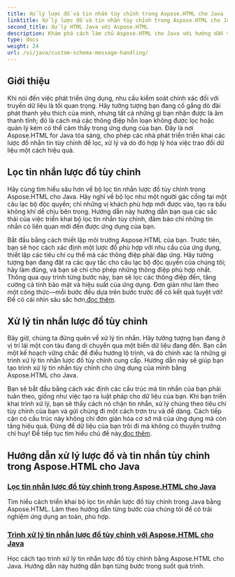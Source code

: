 ```yaml
---
title: Xử lý lược đồ và tin nhắn tùy chỉnh trong Aspose.HTML cho Java
linktitle: Xử lý lược đồ và tin nhắn tùy chỉnh trong Aspose.HTML cho Java
second_title: Xử lý HTML Java với Aspose.HTML
description: Khám phá cách làm chủ Aspose.HTML cho Java với hướng dẫn về lọc và xử lý tin nhắn lược đồ tùy chỉnh. Bắt đầu xây dựng các ứng dụng phù hợp.
type: docs
weight: 24
url: /vi/java/custom-schema-message-handling/
---
```

## Giới thiệu

Khi nói đến việc phát triển ứng dụng, nhu cầu kiểm soát chính xác đối với truyền dữ liệu là tối quan trọng. Hãy tưởng tượng bạn đang cố gắng dò đài phát thanh yêu thích của mình, nhưng tất cả những gì bạn nhận được là âm thanh tĩnh; đó là cách mà các thông điệp hỗn loạn không được lọc hoặc quản lý kém có thể cảm thấy trong ứng dụng của bạn. Đây là nơi Aspose.HTML for Java tỏa sáng, cho phép các nhà phát triển triển khai các lược đồ nhắn tin tùy chỉnh để lọc, xử lý và do đó hợp lý hóa việc trao đổi dữ liệu một cách hiệu quả.

## Lọc tin nhắn lược đồ tùy chỉnh

Hãy cùng tìm hiểu sâu hơn về bộ lọc tin nhắn lược đồ tùy chỉnh trong Aspose.HTML cho Java. Hãy nghĩ về bộ lọc như một người gác cổng tại một câu lạc bộ độc quyền; chỉ những vị khách phù hợp mới được vào, tạo ra bầu không khí dễ chịu bên trong. Hướng dẫn này hướng dẫn bạn qua các sắc thái của việc triển khai bộ lọc tin nhắn tùy chỉnh, đảm bảo chỉ những tin nhắn có liên quan mới đến được ứng dụng của bạn.

 Bắt đầu bằng cách thiết lập môi trường Aspose.HTML của bạn. Trước tiên, bạn sẽ học cách xác định một lược đồ phù hợp với nhu cầu của ứng dụng, thiết lập các tiêu chí cụ thể mà các thông điệp phải đáp ứng. Hãy tưởng tượng bạn đang đặt ra các quy tắc cho câu lạc bộ độc quyền của chúng tôi; hãy làm đúng, và bạn sẽ chỉ cho phép những thông điệp phù hợp nhất. Thông qua quy trình từng bước này, bạn sẽ lọc các thông điệp đến, tăng cường cả tính bảo mật và hiệu suất của ứng dụng. Đơn giản như làm theo một công thức—mỗi bước đều dựa trên bước trước để có kết quả tuyệt vời! Để có cái nhìn sâu sắc hơn,[đọc thêm](./custom-schema-message-filter/).

## Xử lý tin nhắn lược đồ tùy chỉnh

Bây giờ, chúng ta đừng quên về xử lý tin nhắn. Hãy tưởng tượng bạn đang ở vị trí lái một con tàu đang di chuyển qua một biển dữ liệu đang đến. Bạn cần một kế hoạch vững chắc để điều hướng lộ trình, và đó chính xác là những gì trình xử lý tin nhắn lược đồ tùy chỉnh cung cấp. Hướng dẫn này sẽ giúp bạn tạo trình xử lý tin nhắn tùy chỉnh cho ứng dụng của mình bằng Aspose.HTML cho Java.

 Bạn sẽ bắt đầu bằng cách xác định các cấu trúc mà tin nhắn của bạn phải tuân theo, giống như việc tạo ra luật pháp cho dữ liệu của bạn. Khi bạn triển khai trình xử lý, bạn sẽ thấy cách nó chặn tin nhắn, xử lý chúng theo tiêu chí tùy chỉnh của bạn và gửi chúng đi một cách trơn tru và dễ dàng. Cách tiếp cận có cấu trúc này không chỉ đơn giản hóa cơ sở mã của ứng dụng mà còn tăng hiệu quả. Đừng để dữ liệu của bạn trôi đi mà không có thuyền trưởng chỉ huy! Để tiếp tục tìm hiểu chủ đề này,[đọc thêm](./custom-schema-message-handler/).

## Hướng dẫn xử lý lược đồ và tin nhắn tùy chỉnh trong Aspose.HTML cho Java
### [Lọc tin nhắn lược đồ tùy chỉnh trong Aspose.HTML cho Java](./custom-schema-message-filter/)
Tìm hiểu cách triển khai bộ lọc tin nhắn lược đồ tùy chỉnh trong Java bằng Aspose.HTML. Làm theo hướng dẫn từng bước của chúng tôi để có trải nghiệm ứng dụng an toàn, phù hợp.
### [Trình xử lý tin nhắn lược đồ tùy chỉnh với Aspose.HTML cho Java](./custom-schema-message-handler/)
Học cách tạo trình xử lý tin nhắn lược đồ tùy chỉnh bằng Aspose.HTML cho Java. Hướng dẫn này hướng dẫn bạn từng bước trong suốt quá trình.